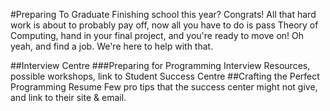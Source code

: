 #Preparing To Graduate
Finishing school this year? Congrats! All that hard work is about to probably pay off, now all you have to do is pass Theory of Computing, hand in your final project, and you're ready to move on! Oh yeah, and find a job. We're here to help with that.

##Interview Centre
###Preparing for Programming Interview
Resources, possible workshops, link to Student Success Centre
##Crafting the Perfect Programming Resume
Few pro tips that the success center might not give, and link to their site & email.
